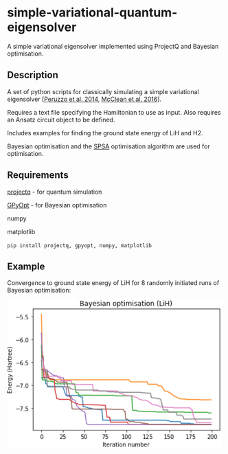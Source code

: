 # simple-variational-quantum-eigensolver
A simple variational eigensolver implemented using ProjectQ and Bayesian optimisation.

## Description
A set of python scripts for classically simulating a simple variational eigensolver [[Peruzzo et al. 2014](https://www.nature.com/articles/ncomms5213), [McClean et al. 2016](http://iopscience.iop.org/article/10.1088/1367-2630/18/2/023023/meta)].

Requires a text file specifying the Hamiltonian to use as input.
Also requires an Ansatz circuit object to be defined.

Includes examples for finding the ground state energy of LiH and H2.

Bayesian optimisation and the [SPSA](http://www.jhuapl.edu/SPSA/) optimisation algorithm are used for optimisation.

## Requirements

[projectq](https://github.com/ProjectQ-Framework/ProjectQ) - for quantum simulation

[GPyOpt](https://github.com/SheffieldML/GPyOpt) - for Bayesian optimisation

numpy

matplotlib

`pip install projectq, gpyopt, numpy, matplotlib`

## Example

Convergence to ground state energy of LiH for 8 randomly initiated runs of Bayesian optimisation:

<img src="example_results.png"  width="500" />
